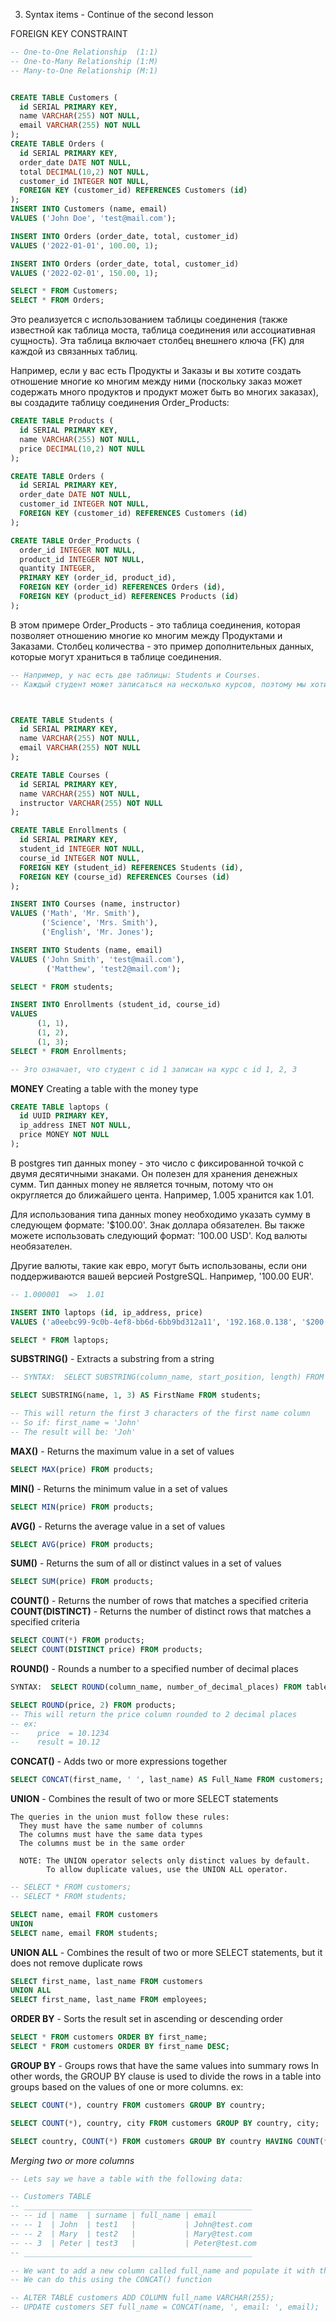 3. Syntax items - Continue of the second lesson


FOREIGN KEY CONSTRAINT
<!-- ---------------------- -->
```sql
-- One-to-One Relationship  (1:1)
-- One-to-Many Relationship (1:M)
-- Many-to-One Relationship (M:1)


CREATE TABLE Customers (
  id SERIAL PRIMARY KEY,
  name VARCHAR(255) NOT NULL,
  email VARCHAR(255) NOT NULL
);
CREATE TABLE Orders (
  id SERIAL PRIMARY KEY,
  order_date DATE NOT NULL,
  total DECIMAL(10,2) NOT NULL,
  customer_id INTEGER NOT NULL,
  FOREIGN KEY (customer_id) REFERENCES Customers (id)
);
INSERT INTO Customers (name, email)
VALUES ('John Doe', 'test@mail.com');

INSERT INTO Orders (order_date, total, customer_id)
VALUES ('2022-01-01', 100.00, 1);

INSERT INTO Orders (order_date, total, customer_id)
VALUES ('2022-02-01', 150.00, 1);

SELECT * FROM Customers;
SELECT * FROM Orders;
```

<!-- [==============================================================================] -->
<!-- MANY TO MANY RELATIONSHIP -->
Это реализуется с использованием таблицы соединения (также известной как таблица моста, таблица соединения или ассоциативная сущность). Эта таблица включает столбец внешнего ключа (FK) для каждой из связанных таблиц.

Например, если у вас есть Продукты и Заказы и вы хотите создать отношение многие ко многим между ними (поскольку заказ может содержать много продуктов и продукт может быть во многих заказах), вы создадите таблицу соединения Order_Products:


```sql
CREATE TABLE Products (
  id SERIAL PRIMARY KEY,
  name VARCHAR(255) NOT NULL,
  price DECIMAL(10,2) NOT NULL
);

CREATE TABLE Orders (
  id SERIAL PRIMARY KEY,
  order_date DATE NOT NULL,
  customer_id INTEGER NOT NULL,
  FOREIGN KEY (customer_id) REFERENCES Customers (id)
);

CREATE TABLE Order_Products (
  order_id INTEGER NOT NULL,
  product_id INTEGER NOT NULL,
  quantity INTEGER,
  PRIMARY KEY (order_id, product_id),
  FOREIGN KEY (order_id) REFERENCES Orders (id),
  FOREIGN KEY (product_id) REFERENCES Products (id)
);
```
В этом примере Order_Products - это таблица соединения, которая позволяет отношению многие ко многим между Продуктами и Заказами. Столбец количества - это пример дополнительных данных, которые могут храниться в таблице соединения.

<!-- [==============================================================================] -->


```sql
-- Например, у нас есть две таблицы: Students и Courses.
-- Каждый студент может записаться на несколько курсов, поэтому мы хотим создать отношение между двумя таблицами, используя ограничение FOREIGN KEY.



CREATE TABLE Students (
  id SERIAL PRIMARY KEY,
  name VARCHAR(255) NOT NULL,
  email VARCHAR(255) NOT NULL
);

CREATE TABLE Courses (
  id SERIAL PRIMARY KEY,
  name VARCHAR(255) NOT NULL,
  instructor VARCHAR(255) NOT NULL
);

CREATE TABLE Enrollments (
  id SERIAL PRIMARY KEY,
  student_id INTEGER NOT NULL,
  course_id INTEGER NOT NULL,
  FOREIGN KEY (student_id) REFERENCES Students (id),
  FOREIGN KEY (course_id) REFERENCES Courses (id)
);

INSERT INTO Courses (name, instructor) 
VALUES ('Math', 'Mr. Smith'),
       ('Science', 'Mrs. Smith'),
       ('English', 'Mr. Jones');

INSERT INTO Students (name, email)
VALUES ('John Smith', 'test@mail.com'),
        ('Matthew', 'test2@mail.com');

SELECT * FROM students;

INSERT INTO Enrollments (student_id, course_id)
VALUES 
      (1, 1),
      (1, 2),
      (1, 3);
SELECT * FROM Enrollments;

-- Это означает, что студент с id 1 записан на курс с id 1, 2, 3
```

<!-- [==============================================================================] -->
**MONEY**
Creating a table with the money type
```sql
CREATE TABLE laptops (
  id UUID PRIMARY KEY,
  ip_address INET NOT NULL,
  price MONEY NOT NULL
);
```
В postgres тип данных money - это число с фиксированной точкой с двумя десятичными знаками. Он полезен для хранения денежных сумм. Тип данных money не является точным, потому что он округляется до ближайшего цента. Например, 1.005 хранится как 1.01.

Для использования типа данных money необходимо указать сумму в следующем формате: '$100.00'. Знак доллара обязателен. Вы также можете использовать следующий формат: '100.00 USD'. Код валюты необязателен.

Другие валюты, такие как евро, могут быть использованы, если они поддерживаются вашей версией PostgreSQL. Например, '100.00 EUR'.

```sql
-- 1.000001  =>  1.01

INSERT INTO laptops (id, ip_address, price)
VALUES ('a0eebc99-9c0b-4ef8-bb6d-6bb9bd312a11', '192.168.0.138', '$200');

SELECT * FROM laptops;
```
<!-- [==============================================================================]  -->

**SUBSTRING()** - Extracts a substring from a string

```sql
-- SYNTAX:  SELECT SUBSTRING(column_name, start_position, length) FROM table_name;

SELECT SUBSTRING(name, 1, 3) AS FirstName FROM students;

-- This will return the first 3 characters of the first name column
-- So if: first_name = 'John'
-- The result will be: 'Joh'
```



<!-- -------------------------------------------------------------------------------- -->
**MAX()** - Returns the maximum value in a set of values
```sql
SELECT MAX(price) FROM products;
```
<!-- -------------------------------------------------------------------------------- -->
**MIN()** - Returns the minimum value in a set of values
```sql
SELECT MIN(price) FROM products;
```
<!-- -------------------------------------------------------------------------------- -->
**AVG()** - Returns the average value in a set of values
```sql
SELECT AVG(price) FROM products;
```
<!-- -------------------------------------------------------------------------------- -->
**SUM()** - Returns the sum of all or distinct values in a set of values
```sql
SELECT SUM(price) FROM products;
```
<!-- -------------------------------------------------------------------------------- -->
**COUNT()** - Returns the number of rows that matches a specified criteria
**COUNT(DISTINCT)** - Returns the number of distinct rows that matches a specified criteria
```sql
SELECT COUNT(*) FROM products;
SELECT COUNT(DISTINCT price) FROM products;
```
<!-- -------------------------------------------------------------------------------- -->
**ROUND()** - Rounds a number to a specified number of decimal places
```sql
SYNTAX:  SELECT ROUND(column_name, number_of_decimal_places) FROM table_name;

SELECT ROUND(price, 2) FROM products;
-- This will return the price column rounded to 2 decimal places
-- ex:
--    price  = 10.1234
--    result = 10.12
```
<!-- -------------------------------------------------------------------------------- -->
**CONCAT()** - Adds two or more expressions together
```sql
SELECT CONCAT(first_name, ' ', last_name) AS Full_Name FROM customers;
```
<!-- -------------------------------------------------------------------------------- -->
**UNION**  - Combines the result of two or more SELECT statements

    The queries in the union must follow these rules:
      They must have the same number of columns
      The columns must have the same data types
      The columns must be in the same order
      
      NOTE: The UNION operator selects only distinct values by default. 
            To allow duplicate values, use the UNION ALL operator.
```sql
-- SELECT * FROM customers;
-- SELECT * FROM students;

SELECT name, email FROM customers
UNION
SELECT name, email FROM students;
```
<!-- -------------------------------------------------------------------------------- -->
**UNION ALL** - Combines the result of two or more SELECT statements, 
                but it does not remove duplicate rows
```sql
SELECT first_name, last_name FROM customers
UNION ALL
SELECT first_name, last_name FROM employees;
```
<!-- -------------------------------------------------------------------------------- -->
**ORDER BY**  - Sorts the result set in ascending or descending order
```sql
SELECT * FROM customers ORDER BY first_name;
SELECT * FROM customers ORDER BY first_name DESC;
```
<!-- -------------------------------------------------------------------------------- -->
**GROUP BY** - Groups rows that have the same values into summary rows
In other words, the GROUP BY clause is used to divide the rows in a table into groups based on the values of one or more columns. 
ex:
```sql
SELECT COUNT(*), country FROM customers GROUP BY country;

SELECT COUNT(*), country, city FROM customers GROUP BY country, city;

SELECT country, COUNT(*) FROM customers GROUP BY country HAVING COUNT(*) > 1;
```




<!-- -------------------------------------------------------------------------------- -->
*Merging two or more columns*

```sql
-- Lets say we have a table with the following data:

-- Customers TABLE
-- ___________________________________________________
-- -- id | name  | surname | full_name | email
-- -- 1  | John  | test1   |           | John@test.com
-- -- 2  | Mary  | test2   |           | Mary@test.com
-- -- 3  | Peter | test3   |           | Peter@test.com
-- ___________________________________________________

-- We want to add a new column called full_name and populate it with the first name and last name
-- We can do this using the CONCAT() function

-- ALTER TABLE customers ADD COLUMN full_name VARCHAR(255);
-- UPDATE customers SET full_name = CONCAT(name, ', email: ', email);
```

